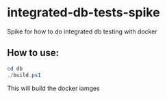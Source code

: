# integrated-db-tests-spike
Spike for how to do integrated db testing with docker


## How to use:

```powershell
cd db
./build.ps1
```
This will build the docker iamges
